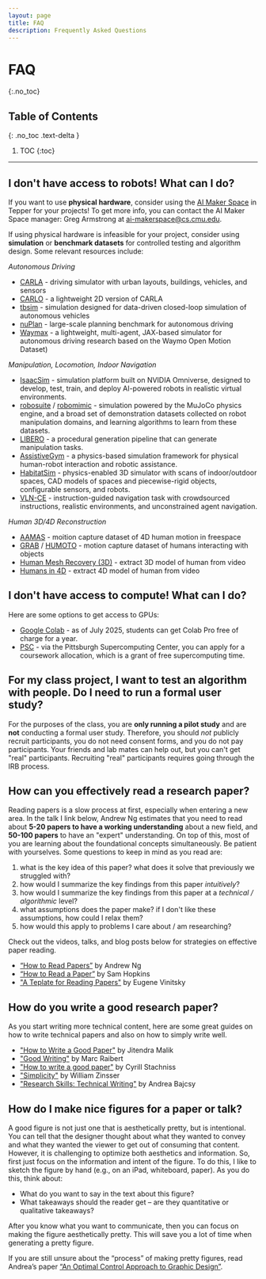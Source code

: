 ```yaml
---
layout: page
title: FAQ
description: Frequently Asked Questions
---
```


# FAQ
{:.no_toc}

## Table of Contents
{: .no_toc .text-delta }

1. TOC
{:toc}

---

## I don't have access to robots! What can I do?

If you want to use **physical hardware**, consider using the [AI Maker Space](https://www.cs.cmu.edu/initiatives/ai-maker-space/) in Tepper for your projects! 
To get more info, you can contact the AI Maker Space manager: Greg Armstrong at ai-makerspace@cs.cmu.edu. 

If using physical hardware is infeasible for your project, consider using **simulation** or **benchmark datasets** for controlled testing and algorithm design. Some relevant resources include:

*Autonomous Driving*
* [CARLA](https://github.com/carla-simulator/carla) - driving simulator with urban layouts, buildings, vehicles, and sensors
* [CARLO](https://github.com/Stanford-ILIAD/CARLO) - a lightweight 2D version of CARLA
* [tbsim](https://github.com/NVlabs/traffic-behavior-simulation) - simulation designed for data-driven closed-loop simulation of autonomous vehicles 
* [nuPlan](https://github.com/motional/nuplan-devkit) - large-scale planning benchmark for autonomous driving
* [Waymax](https://github.com/waymo-research/waymax) - a lightweight, multi-agent, JAX-based simulator for autonomous driving research based on the Waymo Open Motion Dataset)

*Manipulation, Locomotion, Indoor Navigation*
* [IsaacSim](https://github.com/isaac-sim/IsaacSim) - simulation platform built on NVIDIA Omniverse, designed to develop, test, train, and deploy AI-powered robots in realistic virtual environments. 
* [robosuite](https://robosuite.ai/) / [robomimic](https://robomimic.github.io/) - simulation powered by the MuJoCo physics engine, and a broad set of demonstration datasets collected on robot manipulation domains, and learning algorithms to learn from these datasets.
* [LIBERO](https://libero-project.github.io/main) - a procedural generation pipeline that can generate manipulation tasks.
* [AssistiveGym](https://github.com/Healthcare-Robotics/assistive-gym) - a physics-based simulation framework for physical human-robot interaction and robotic assistance. 
* [HabitatSim](https://github.com/facebookresearch/habitat-sim) - physics-enabled 3D simulator with scans of indoor/outdoor spaces, CAD models of spaces and piecewise-rigid objects, configurable sensors, and robots. 
* [VLN-CE](https://github.com/jacobkrantz/VLN-CE) - instruction-guided navigation task with crowdsourced instructions, realistic environments, and unconstrained agent navigation.

*Human 3D/4D Reconstruction*
* [AAMAS](https://amass.is.tue.mpg.de/) - moition capture dataset of 4D human motion in freespace
* [GRAB](https://grab.is.tue.mpg.de/) / [HUMOTO](https://jiaxin-lu.github.io/humoto/) - motion capture dataset of humans interacting with objects
* [Human Mesh Recovery (3D)](https://github.com/akanazawa/hmr) - extract 3D model of human from video
* [Humans in 4D](https://github.com/shubham-goel/4D-Humans) - extract 4D model of human from video

## I don't have access to compute! What can I do?

Here are some options to get access to GPUs:
* [Google Colab](https://colab.research.google.com/) - as of July 2025, students can get Colab Pro free of charge for a year.
* [PSC](https://www.psc.edu/resources/allocations/) - via the Pittsburgh Supercomputing Center, you can apply for a coursework allocation, which is a grant of free supercomputing time. 

## For my class project, I want to test an algorithm with people. Do I need to run a formal user study? 

For the purposes of the class, you are **only running a pilot study** and are **not** conducting a formal user study. Therefore, you should *not* publicly recruit participants, you do not need consent forms, and you do not pay participants. Your friends and lab mates can help out, but you can't get "real" participants. Recruiting "real" participants requires going through the IRB process. 

## How can you effectively read a research paper?

Reading papers is a slow process at first, especially when entering a new area. In the talk I link below, Andrew Ng estimates that you need to read about **5-20 papers to have a working understanding** about a new field, and **50-100 papers** to have an "expert" understanding. On top of this, most of you are learning about the foundational concepts simultaneously. Be patient with yourselves. Some questions to keep in mind as you read are:

1. what is the key idea of this paper? what does it solve that previously we struggled with?
2. how would I summarize the key findings from this paper *intuitively*?
3. how would I summarize the key findings from this paper at a *technical / algorithmic* level?
4. what assumptions does the paper make? if I don't like these assumptions, how could I relax them?
5. how would this apply to problems I care about / am researching?

Check out the videos, talks, and blog posts below for strategies on effective paper reading.  
* [“How to Read Papers”](https://www.youtube.com/watch?v=733m6qBH-jI) by Andrew Ng 
* [“How to Read a Paper”](https://let-all.com/assets/slides/How-to-ALT22-Sam.pdf) by Sam Hopkins 
* ["A Teplate for Reading Papers"](https://www.eugenevinitsky.com/posts/paper-games/) by Eugene Vinitsky

## How do you write a good research paper?

As you start writing more technical content, here are some great guides on how to write technical papers and also on how to simply write well. 

* ["How to Write a Good Paper"](https://www.youtube.com/watch?v=imEtTnQKt4M ) by Jitendra Malik
* ["Good Writing"](https://www.cs.cmu.edu/~pausch/Randy/Randy/raibert.htm) by Marc Raibert
* ["How to write a good paper"](https://drive.google.com/file/d/11lPNgPJX1oEXnl2Vz6lT1gu9XQg2-xn2/view?usp=drive_link) by Cyrill Stachniss
* ["Simplicity"](https://jm919846758.wordpress.com/wp-content/uploads/2018/08/simplicity.pdf) by William Zinsser
* ["Research Skills: Technical Writing"](/assets/pdfs/ResearchSkills-TechnicalWriting.pdf) by Andrea Bajcsy

## How do I make nice figures for a paper or talk?

A good figure is not just one that is aesthetically pretty, but is intentional. You can tell that the designer thought about what they wanted to convey and what they wanted the viewer to get out of consuming that content. However, it is challenging to optimize both aesthetics and information. So, first just focus on the information and intent of the figure. To do this, I like to sketch the figure by hand (e.g., on an iPad, whiteboard, paper). As you do this, think about:
* What do you want to say in the text about this figure? 
* What takeaways should the reader get – are they quantitative or qualitative takeaways? 

After you know what you want to communicate, then you can focus on making the figure aesthetically pretty. This will save you a lot of time when generating a pretty figure. 

If you are still unsure about the “process” of making pretty figures, read Andrea’s paper [“An Optimal Control Approach to Graphic Design”](https://cmu-intentlab.github.io/pdf/bajcsy-SIGBOVIK.pdf).
